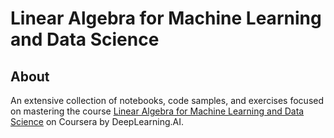 # Linear Algebra for Machine Learning and Data Science

## About

An extensive collection of notebooks, code samples, and exercises focused on mastering the course [Linear Algebra for Machine Learning and Data Science](https://www.coursera.org/learn/machine-learning-linear-algebra?specialization=mathematics-for-machine-learning-and-data-science) on Coursera by DeepLearning.AI.
